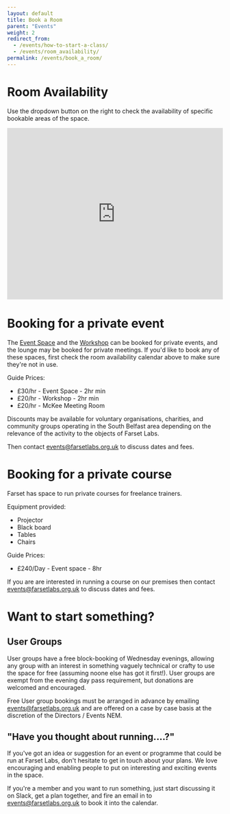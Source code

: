 ```yaml
---
layout: default
title: Book a Room
parent: "Events"
weight: 2
redirect_from:
  - /events/how-to-start-a-class/
  - /events/room_availability/
permalink: /events/book_a_room/
---
```


# Room Availability

Use the dropdown button on the right to check the availability of specific
bookable areas of the space.

<iframe src="https://www.google.com/calendar/embed?title=Room%20Availability&showTitle=0&showPrint=0&showTabs=0&mode=WEEK&height=600&wkst=2&bgcolor=%23FFFFFF&src=farsetlabs.org.uk_3330353438393238353333%40resource.calendar.google.com&color=%230F4B38&src=farsetlabs.org.uk_3232373836323536363432%40resource.calendar.google.com&color=%23B1440E&src=farsetlabs.org.uk_2d3335353138363232343633%40resource.calendar.google.com&color=%23711616&src=farsetlabs.org.uk_38333735393137342d363234%40resource.calendar.google.com&color=%2328754E&ctz=Europe%2FLondon" style=" border-width:0 " width="100%" height="400" frameborder="0" scrolling="no"></iframe>

# Booking for a private event

The [Event Space](/about/facility#event-space) and the
[Workshop](/about/facility#workshop) can be booked for private events, and the
lounge may be booked for private meetings. If you'd like to book any of these
spaces, first check the room availability calendar above to make sure they're
not in use.

Guide Prices:

- £30/hr - Event Space - 2hr min
- £20/hr - Workshop - 2hr min
- £20/hr - McKee Meeting Room

Discounts may be available for voluntary organisations, charities, and community
groups operating in the South Belfast area depending on the relevance of the
activity to the objects of Farset Labs.

Then contact [events@farsetlabs.org.uk](mailto:events@farsetlabs.org.uk) to
discuss dates and fees.

# Booking for a private course

Farset has space to run private courses for freelance trainers.

Equipment provided:

- Projector
- Black board
- Tables
- Chairs

Guide Prices:

- £240/Day - Event space - 8hr

If you are are interested in running a course on our premises then contact
[events@farsetlabs.org.uk](mailto:events@farsetlabs.org.uk) to discuss dates and
fees.

# Want to start something?

## User Groups

User groups have a free block-booking of Wednesday evenings, allowing any group
with an interest in something vaguely technical or crafty to use the space for
free (assuming noone else has got it first!). User groups are exempt from the
evening day pass requirement, but donations are welcomed and encouraged.

Free User group bookings must be arranged in advance by emailing
[events@farsetlabs.org.uk](mailto:events@farsetlabs.org.uk) and are offered on a
case by case basis at the discretion of the Directors / Events NEM.

## "Have you thought about running....?"

If you've got an idea or suggestion for an event or programme that could be run
at Farset Labs, don't hesitate to get in touch about your plans. We love
encouraging and enabling people to put on interesting and exciting events in the
space.

If you're a member and you want to run something, just start discussing it on
Slack, get a plan together, and fire an email in to
[events@farsetlabs.org.uk](mailto:events@farsetlabs.org.uk) to book it into the
calendar.
